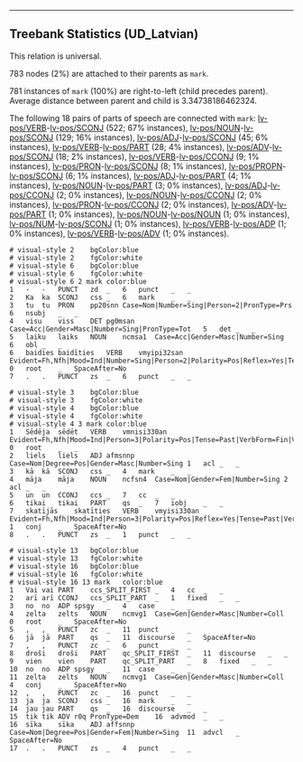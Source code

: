 

--------------------------------------------------------------------------------

## Treebank Statistics (UD_Latvian)

This relation is universal.

783 nodes (2%) are attached to their parents as `mark`.

781 instances of `mark` (100%) are right-to-left (child precedes parent).
Average distance between parent and child is 3.34738186462324.

The following 18 pairs of parts of speech are connected with `mark`: [lv-pos/VERB]()-[lv-pos/SCONJ]() (522; 67% instances), [lv-pos/NOUN]()-[lv-pos/SCONJ]() (129; 16% instances), [lv-pos/ADJ]()-[lv-pos/SCONJ]() (45; 6% instances), [lv-pos/VERB]()-[lv-pos/PART]() (28; 4% instances), [lv-pos/ADV]()-[lv-pos/SCONJ]() (18; 2% instances), [lv-pos/VERB]()-[lv-pos/CCONJ]() (9; 1% instances), [lv-pos/PRON]()-[lv-pos/SCONJ]() (8; 1% instances), [lv-pos/PROPN]()-[lv-pos/SCONJ]() (6; 1% instances), [lv-pos/ADJ]()-[lv-pos/PART]() (4; 1% instances), [lv-pos/NOUN]()-[lv-pos/PART]() (3; 0% instances), [lv-pos/ADJ]()-[lv-pos/CCONJ]() (2; 0% instances), [lv-pos/NOUN]()-[lv-pos/CCONJ]() (2; 0% instances), [lv-pos/PRON]()-[lv-pos/CCONJ]() (2; 0% instances), [lv-pos/ADV]()-[lv-pos/PART]() (1; 0% instances), [lv-pos/NOUN]()-[lv-pos/NOUN]() (1; 0% instances), [lv-pos/NUM]()-[lv-pos/SCONJ]() (1; 0% instances), [lv-pos/VERB]()-[lv-pos/ADP]() (1; 0% instances), [lv-pos/VERB]()-[lv-pos/ADV]() (1; 0% instances).


~~~ conllu
# visual-style 2	bgColor:blue
# visual-style 2	fgColor:white
# visual-style 6	bgColor:blue
# visual-style 6	fgColor:white
# visual-style 6 2 mark	color:blue
1	-	-	PUNCT	zd	_	6	punct	_	_
2	Ka	ka	SCONJ	css	_	6	mark	_	_
3	tu	tu	PRON	pp20snn	Case=Nom|Number=Sing|Person=2|PronType=Prs	6	nsubj	_	_
4	visu	viss	DET	pg0msan	Case=Acc|Gender=Masc|Number=Sing|PronType=Tot	5	det	_	_
5	laiku	laiks	NOUN	ncmsa1	Case=Acc|Gender=Masc|Number=Sing	6	obl	_	_
6	baidies	baidīties	VERB	vmyipi32san	Evident=Fh,Nfh|Mood=Ind|Number=Sing|Person=2|Polarity=Pos|Reflex=Yes|Tense=Pres|VerbForm=Fin|Voice=Act	0	root	_	SpaceAfter=No
7	.	.	PUNCT	zs	_	6	punct	_	_

~~~


~~~ conllu
# visual-style 3	bgColor:blue
# visual-style 3	fgColor:white
# visual-style 4	bgColor:blue
# visual-style 4	fgColor:white
# visual-style 4 3 mark	color:blue
1	Sēdēja	sēdēt	VERB	vmnisi330an	Evident=Fh,Nfh|Mood=Ind|Person=3|Polarity=Pos|Tense=Past|VerbForm=Fin|Voice=Act	0	root	_	_
2	liels	liels	ADJ	afmsnnp	Case=Nom|Degree=Pos|Gender=Masc|Number=Sing	1	acl	_	_
3	kā	kā	SCONJ	css	_	4	mark	_	_
4	māja	māja	NOUN	ncfsn4	Case=Nom|Gender=Fem|Number=Sing	2	acl	_	_
5	un	un	CCONJ	ccs	_	7	cc	_	_
6	tikai	tikai	PART	qs	_	7	iobj	_	_
7	skatījās	skatīties	VERB	vmyisi330an	Evident=Fh,Nfh|Mood=Ind|Person=3|Polarity=Pos|Reflex=Yes|Tense=Past|VerbForm=Fin|Voice=Act	1	conj	_	SpaceAfter=No
8	.	.	PUNCT	zs	_	1	punct	_	_

~~~


~~~ conllu
# visual-style 13	bgColor:blue
# visual-style 13	fgColor:white
# visual-style 16	bgColor:blue
# visual-style 16	fgColor:white
# visual-style 16 13 mark	color:blue
1	Vai	vai	PART	ccs_SPLIT_FIRST	_	4	cc	_	_
2	arī	arī	CCONJ	ccs_SPLIT_PART	_	1	fixed	_	_
3	no	no	ADP	spsgy	_	4	case	_	_
4	zelta	zelts	NOUN	ncmvg1	Case=Gen|Gender=Masc|Number=Coll	0	root	_	SpaceAfter=No
5	,	,	PUNCT	zc	_	11	punct	_	_
6	jā	jā	PART	qs	_	11	discourse	_	SpaceAfter=No
7	,	,	PUNCT	zc	_	6	punct	_	_
8	droši	droši	PART	qc_SPLIT_FIRST	_	11	discourse	_	_
9	vien	vien	PART	qc_SPLIT_PART	_	8	fixed	_	_
10	no	no	ADP	spsgy	_	11	case	_	_
11	zelta	zelts	NOUN	ncmvg1	Case=Gen|Gender=Masc|Number=Coll	4	conj	_	SpaceAfter=No
12	,	,	PUNCT	zc	_	16	punct	_	_
13	ja	ja	SCONJ	css	_	16	mark	_	_
14	jau	jau	PART	qs	_	16	discourse	_	_
15	tik	tik	ADV	r0q	PronType=Dem	16	advmod	_	_
16	sīka	sīka	ADJ	affsnnp	Case=Nom|Degree=Pos|Gender=Fem|Number=Sing	11	advcl	_	SpaceAfter=No
17	.	.	PUNCT	zs	_	4	punct	_	_

~~~


